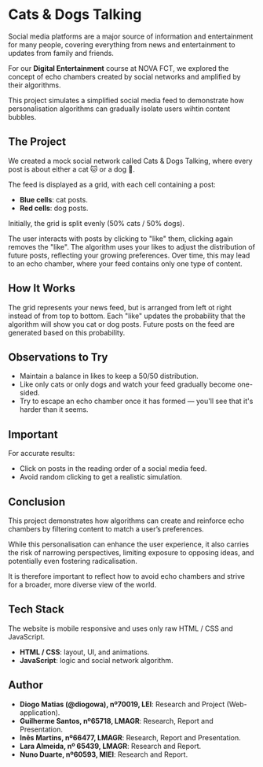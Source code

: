 # Cats & Dogs Talking

Social media platforms are a major source of information and entertainment for many people, covering everything from news and entertainment to updates from family and friends.

For our **Digital Entertainment** course at NOVA FCT, we explored the concept of echo chambers created by social networks and amplified by their algorithms.

This project simulates a simplified social media feed to demonstrate how personalisation algorithms can gradually isolate users wihtin content bubbles.


## The Project

We created a mock social network called Cats & Dogs Talking, where every post is about either a cat 🐱 or a dog 🐶.

The feed is displayed as a grid, with each cell containing a post:
- **Blue cells**: cat posts.
- **Red cells**: dog posts.

Initially, the grid is split evenly (50% cats / 50% dogs).

The user interacts with posts by clicking to "like" them, clicking again removes the "like". The algorithm uses your likes to adjust the distribution of future posts, reflecting your growing preferences. Over time, this may lead to an echo chamber, where your feed contains only one type of content.


## How It Works

The grid represents your news feed, but is arranged from left ot right instead of from top to bottom. Each "like" updates the probability that the algorithm will show you cat or dog posts. Future posts on the feed are generated based on this probability.


## Observations to Try

- Maintain a balance in likes to keep a 50/50 distribution.
- Like only cats or only dogs and watch your feed gradually become one-sided.
- Try to escape an echo chamber once it has formed — you'll see that it's harder than it seems.


## Important

For accurate results:
- Click on posts in the reading order of a social media feed.
- Avoid random clicking to get a realistic simulation.


## Conclusion

This project demonstrates how algorithms can create and reinforce echo chambers by filtering content to match a user’s preferences.

While this personalisation can enhance the user experience, it also carries the risk of narrowing perspectives, limiting exposure to opposing ideas, and potentially even fostering radicalisation.

It is therefore important to reflect how to avoid echo chambers and strive for a broader, more diverse view of the world.


## Tech Stack

The website is mobile responsive and uses only raw HTML / CSS and JavaScript.

- **HTML / CSS**: layout, UI, and animations.
- **JavaScript**: logic and social network algorithm.


## Author

- **Diogo Matias (@diogowa), nº70019, LEI**: Research and Project (Web-application).
- **Guilherme Santos, nº65718, LMAGR**: Research, Report and Presentation.
- **Inês Martins, nº66477, LMAGR**: Research, Report and Presentation.
- **Lara Almeida, nº 65439, LMAGR**: Research and Report.
- **Nuno Duarte, nº60593, MIEI**: Research and Report.
